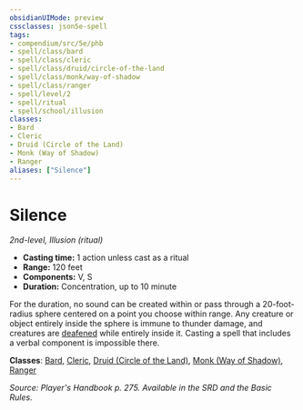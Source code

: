 ```yaml
---
obsidianUIMode: preview
cssclasses: json5e-spell
tags:
- compendium/src/5e/phb
- spell/class/bard
- spell/class/cleric
- spell/class/druid/circle-of-the-land
- spell/class/monk/way-of-shadow
- spell/class/ranger
- spell/level/2
- spell/ritual
- spell/school/illusion
classes:
- Bard
- Cleric
- Druid (Circle of the Land)
- Monk (Way of Shadow)
- Ranger
aliases: ["Silence"]
---
```

# Silence
*2nd-level, Illusion (ritual)*  

- **Casting time:** 1 action unless cast as a ritual
- **Range:** 120 feet
- **Components:** V, S
- **Duration:** Concentration, up to 10 minute

For the duration, no sound can be created within or pass through a 20-foot-radius sphere centered on a point you choose within range. Any creature or object entirely inside the sphere is immune to thunder damage, and creatures are [deafened](conditions.md#deafened) while entirely inside it. Casting a spell that includes a verbal component is impossible there.

**Classes**: [Bard](bard.md), [Cleric](cleric.md), [Druid (Circle of the Land)](druid-circle-of-the-land.md), [Monk (Way of Shadow)](monk-way-of-shadow.md), [Ranger](ranger.md)

*Source: Player's Handbook p. 275. Available in the SRD and the Basic Rules.*